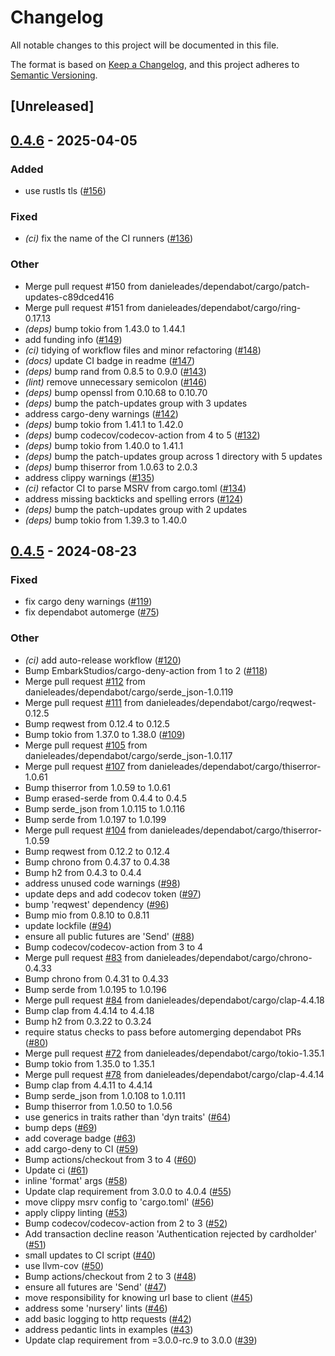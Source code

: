 # Changelog
All notable changes to this project will be documented in this file.

The format is based on [Keep a Changelog](https://keepachangelog.com/en/1.0.0/),
and this project adheres to [Semantic Versioning](https://semver.org/spec/v2.0.0.html).

## [Unreleased]

## [0.4.6](https://github.com/danieleades/monzo-lib/compare/v0.4.5...v0.4.6) - 2025-04-05

### Added

- use rustls tls ([#156](https://github.com/danieleades/monzo-lib/pull/156))

### Fixed

- *(ci)* fix the name of the CI runners ([#136](https://github.com/danieleades/monzo-lib/pull/136))

### Other

- Merge pull request #150 from danieleades/dependabot/cargo/patch-updates-c89dced416
- Merge pull request #151 from danieleades/dependabot/cargo/ring-0.17.13
- *(deps)* bump tokio from 1.43.0 to 1.44.1
- add funding info ([#149](https://github.com/danieleades/monzo-lib/pull/149))
- *(ci)* tidying of workflow files and minor refactoring ([#148](https://github.com/danieleades/monzo-lib/pull/148))
- *(docs)* update CI badge in readme ([#147](https://github.com/danieleades/monzo-lib/pull/147))
- *(deps)* bump rand from 0.8.5 to 0.9.0 ([#143](https://github.com/danieleades/monzo-lib/pull/143))
- *(lint)* remove unnecessary semicolon ([#146](https://github.com/danieleades/monzo-lib/pull/146))
- *(deps)* bump openssl from 0.10.68 to 0.10.70
- *(deps)* bump the patch-updates group with 3 updates
- address cargo-deny warnings ([#142](https://github.com/danieleades/monzo-lib/pull/142))
- *(deps)* bump tokio from 1.41.1 to 1.42.0
- *(deps)* bump codecov/codecov-action from 4 to 5 ([#132](https://github.com/danieleades/monzo-lib/pull/132))
- *(deps)* bump tokio from 1.40.0 to 1.41.1
- *(deps)* bump the patch-updates group across 1 directory with 5 updates
- *(deps)* bump thiserror from 1.0.63 to 2.0.3
- address clippy warnings ([#135](https://github.com/danieleades/monzo-lib/pull/135))
- *(ci)* refactor CI to parse MSRV from cargo.toml ([#134](https://github.com/danieleades/monzo-lib/pull/134))
- address missing backticks and spelling errors ([#124](https://github.com/danieleades/monzo-lib/pull/124))
- *(deps)* bump the patch-updates group with 2 updates
- *(deps)* bump tokio from 1.39.3 to 1.40.0

## [0.4.5](https://github.com/danieleades/monzo-lib/compare/v0.4.4...v0.4.5) - 2024-08-23

### Fixed
- fix cargo deny warnings ([#119](https://github.com/danieleades/monzo-lib/pull/119))
- fix dependabot automerge ([#75](https://github.com/danieleades/monzo-lib/pull/75))

### Other
- *(ci)* add auto-release workflow ([#120](https://github.com/danieleades/monzo-lib/pull/120))
- Bump EmbarkStudios/cargo-deny-action from 1 to 2 ([#118](https://github.com/danieleades/monzo-lib/pull/118))
- Merge pull request [#112](https://github.com/danieleades/monzo-lib/pull/112) from danieleades/dependabot/cargo/serde_json-1.0.119
- Merge pull request [#111](https://github.com/danieleades/monzo-lib/pull/111) from danieleades/dependabot/cargo/reqwest-0.12.5
- Bump reqwest from 0.12.4 to 0.12.5
- Bump tokio from 1.37.0 to 1.38.0 ([#109](https://github.com/danieleades/monzo-lib/pull/109))
- Merge pull request [#105](https://github.com/danieleades/monzo-lib/pull/105) from danieleades/dependabot/cargo/serde_json-1.0.117
- Merge pull request [#107](https://github.com/danieleades/monzo-lib/pull/107) from danieleades/dependabot/cargo/thiserror-1.0.61
- Bump thiserror from 1.0.59 to 1.0.61
- Bump erased-serde from 0.4.4 to 0.4.5
- Bump serde_json from 1.0.115 to 1.0.116
- Bump serde from 1.0.197 to 1.0.199
- Merge pull request [#104](https://github.com/danieleades/monzo-lib/pull/104) from danieleades/dependabot/cargo/thiserror-1.0.59
- Bump reqwest from 0.12.2 to 0.12.4
- Bump chrono from 0.4.37 to 0.4.38
- Bump h2 from 0.4.3 to 0.4.4
- address unused code warnings ([#98](https://github.com/danieleades/monzo-lib/pull/98))
- update deps and add codecov token ([#97](https://github.com/danieleades/monzo-lib/pull/97))
- bump 'reqwest' dependency ([#96](https://github.com/danieleades/monzo-lib/pull/96))
- Bump mio from 0.8.10 to 0.8.11
- update lockfile ([#94](https://github.com/danieleades/monzo-lib/pull/94))
- ensure all public futures are 'Send' ([#88](https://github.com/danieleades/monzo-lib/pull/88))
- Bump codecov/codecov-action from 3 to 4
- Merge pull request [#83](https://github.com/danieleades/monzo-lib/pull/83) from danieleades/dependabot/cargo/chrono-0.4.33
- Bump chrono from 0.4.31 to 0.4.33
- Bump serde from 1.0.195 to 1.0.196
- Merge pull request [#84](https://github.com/danieleades/monzo-lib/pull/84) from danieleades/dependabot/cargo/clap-4.4.18
- Bump clap from 4.4.14 to 4.4.18
- Bump h2 from 0.3.22 to 0.3.24
- require status checks to pass before automerging dependabot PRs ([#80](https://github.com/danieleades/monzo-lib/pull/80))
- Merge pull request [#72](https://github.com/danieleades/monzo-lib/pull/72) from danieleades/dependabot/cargo/tokio-1.35.1
- Bump tokio from 1.35.0 to 1.35.1
- Merge pull request [#78](https://github.com/danieleades/monzo-lib/pull/78) from danieleades/dependabot/cargo/clap-4.4.14
- Bump clap from 4.4.11 to 4.4.14
- Bump serde_json from 1.0.108 to 1.0.111
- Bump thiserror from 1.0.50 to 1.0.56
- use generics in traits rather than 'dyn traits' ([#64](https://github.com/danieleades/monzo-lib/pull/64))
- bump deps ([#69](https://github.com/danieleades/monzo-lib/pull/69))
- add coverage badge ([#63](https://github.com/danieleades/monzo-lib/pull/63))
- add cargo-deny to CI ([#59](https://github.com/danieleades/monzo-lib/pull/59))
- Bump actions/checkout from 3 to 4 ([#60](https://github.com/danieleades/monzo-lib/pull/60))
- Update ci ([#61](https://github.com/danieleades/monzo-lib/pull/61))
- inline 'format' args ([#58](https://github.com/danieleades/monzo-lib/pull/58))
- Update clap requirement from 3.0.0 to 4.0.4 ([#55](https://github.com/danieleades/monzo-lib/pull/55))
- move clippy msrv config to 'cargo.toml' ([#56](https://github.com/danieleades/monzo-lib/pull/56))
- apply clippy linting ([#53](https://github.com/danieleades/monzo-lib/pull/53))
- Bump codecov/codecov-action from 2 to 3 ([#52](https://github.com/danieleades/monzo-lib/pull/52))
- Add transaction decline reason 'Authentication rejected by cardholder' ([#51](https://github.com/danieleades/monzo-lib/pull/51))
- small updates to CI script ([#40](https://github.com/danieleades/monzo-lib/pull/40))
- use llvm-cov ([#50](https://github.com/danieleades/monzo-lib/pull/50))
- Bump actions/checkout from 2 to 3 ([#48](https://github.com/danieleades/monzo-lib/pull/48))
- ensure all futures are 'Send' ([#47](https://github.com/danieleades/monzo-lib/pull/47))
- move responsibility for knowing url base to client ([#45](https://github.com/danieleades/monzo-lib/pull/45))
- address some 'nursery' lints ([#46](https://github.com/danieleades/monzo-lib/pull/46))
- add basic logging to http requests ([#42](https://github.com/danieleades/monzo-lib/pull/42))
- address pedantic lints in examples ([#43](https://github.com/danieleades/monzo-lib/pull/43))
- Update clap requirement from =3.0.0-rc.9 to 3.0.0 ([#39](https://github.com/danieleades/monzo-lib/pull/39))
